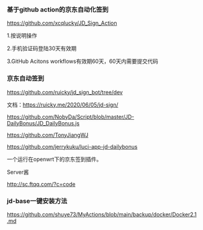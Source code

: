 ### 基于github action的京东自动化签到

https://github.com/xcqlucky/JD_Sign_Action

1.按说明操作

2.手机验证码登陆30天有效期

3.GitHub Acitons workflows有效期60天，60天内需要提交代码



### 京东自动签到

https://github.com/ruicky/jd_sign_bot/tree/dev

文档：https://ruicky.me/2020/06/05/jd-sign/



https://github.com/NobyDa/Script/blob/master/JD-DailyBonus/JD_DailyBonus.js



https://github.com/TonyJiangWJ



https://github.com/jerrykuku/luci-app-jd-dailybonus

一个运行在openwrt下的京东签到插件。



Server酱

http://sc.ftqq.com/?c=code



### jd-base一键安装方法

https://github.com/shuye73/MyActions/blob/main/backup/docker/Docker2.1.md
